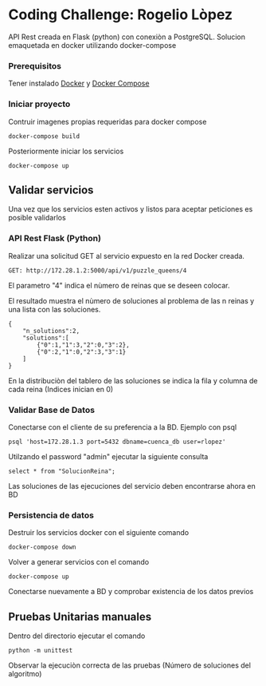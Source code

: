 # Coding Challenge: Rogelio Lòpez
API Rest creada en Flask (python) con conexiòn a PostgreSQL.
Solucion emaquetada en docker utilizando docker-compose


### Prerequisitos

Tener instalado [Docker](https://docs.docker.com/install/) y [Docker Compose](https://docs.docker.com/compose/install/)


### Iniciar proyecto

Contruir imagenes propias requeridas para docker compose 

```
docker-compose build
```

Posteriormente iniciar los servicios

```
docker-compose up
```

## Validar servicios

Una vez que los servicios esten activos y listos para aceptar peticiones es posible validarlos


### API Rest Flask (Python)

Realizar una solicitud GET al servicio expuesto en la red Docker creada.

```
GET: http://172.28.1.2:5000/api/v1/puzzle_queens/4
```

El parametro "4" indica el nùmero de reinas que se deseen colocar.


El resultado  muestra el nùmero de soluciones al problema de las n reinas y una lista con las soluciones.

```
{
	"n_solutions":2,
	"solutions":[
		{"0":1,"1":3,"2":0,"3":2},
		{"0":2,"1":0,"2":3,"3":1}
	]
}
```

En la distribuciòn del tablero de las soluciones se indica la fila y columna de cada reina (Indices inician en 0)

### Validar Base de Datos

Conectarse con el cliente de su preferencia a la BD. Ejemplo con psql

```
psql 'host=172.28.1.3 port=5432 dbname=cuenca_db user=rlopez'
```

Utilzando el password "admin" ejecutar la siguiente consulta


```
select * from "SolucionReina";
```

Las soluciones de las ejecuciones del servicio deben encontrarse ahora en BD


### Persistencia de datos
Destruir los servicios docker con el siguiente comando

```
docker-compose down
```

Volver a generar servicios con el comando

```
docker-compose up
```

Conectarse nuevamente a BD y comprobar existencia de los datos previos


## Pruebas Unitarias manuales

Dentro del directorio ejecutar el comando

```
python -m unittest
```

Observar la ejecuciòn correcta de las pruebas (Número de soluciones del algoritmo)